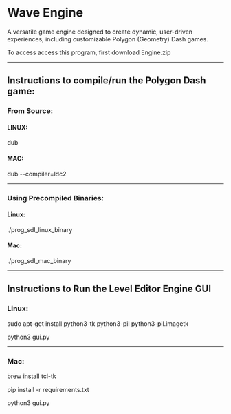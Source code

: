 # Wave Engine
A versatile game engine designed to create dynamic, user-driven experiences, including customizable Polygon (Geometry) Dash games.

To access access this program, first download Engine.zip

---

## Instructions to compile/run the Polygon Dash game:

### From Source:

#### **LINUX**: 
dub

#### **MAC**:
dub --compiler=ldc2

---

### Using Precompiled Binaries:

#### **Linux**:
./prog_sdl_linux_binary

#### **Mac**:
./prog_sdl_mac_binary

---

## Instructions to Run the Level Editor Engine GUI

### Linux:

sudo apt-get install python3-tk python3-pil python3-pil.imagetk

python3 gui.py

---

### Mac:

brew install tcl-tk

pip install -r requirements.txt

python3 gui.py
